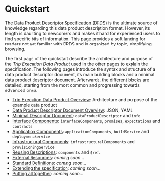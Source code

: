 # Quickstart

The [Data Product Descriptor Specification (DPDS)](../resources/specifications/README.md)  is the ultimate source of knowledge regarding this data product description format. However, its length is daunting to newcomers and makes it hard for experienced users to find specific bits of information. This page provides a soft landing for readers not yet familiar with DPDS and is organized by topic, simplifying browsing.

The first page of the quickstart describe the architecture and purpose of the *Trip Execution Data Product* used in the other pages to explain the specification.
The following pages introduce the syntax and structure of a data product descriptor document, its main building blocks and a minimal data product descriptor document. Afterwards, the different blocks are detailed, starting from the most common and progressing towards advanced ones. 

- [Trip Execution Data Product Overview](./example.md): Architecture and purpose of the example data product
- [Data Product Descriptor Document Overview](./overview.md): JSON, YAML
- [Minimal Descriptor Document](./overview.md): `dataProductDescriptor` and `info`
- [Interface Components](./interface.md): `interfaceComponents`, `promises`, `expectations` and `contracts`
- [Application Components](./application.md): `applicationComponents`, `buildService` and `deploymentService`
- [Infrastructural Components](./infrastructure.md): `infrastructuralComponents` and  `provisioningService`
- [Reusing Descriptions](./components.md): `components` and `$ref`.
- [External Resources](./resources): *coming soon...*
- [Standard Definitions](./definitions): *coming soon...*
- [Extending the specification](./extensions): *coming soon...*
- [Putting all together](./extensions): *coming soon...*

